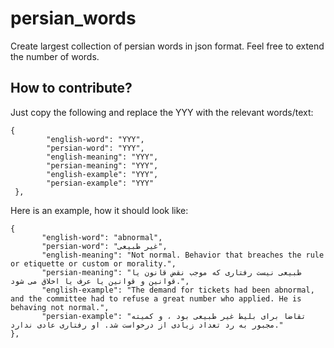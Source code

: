 # persian_words
Create largest collection of persian words in json format. Feel free to extend the number of words.

## How to contribute?

Just copy the following and replace the YYY with the relevant words/text:
```
{
        "english-word": "YYY",
        "persian-word": "YYY",
        "english-meaning": "YYY",
        "persian-meaning": "YYY",
        "english-example": "YYY",
        "persian-example": "YYY"
 },
 ```
 
 Here is an example, how it should look like:
 ```
 {
        "english-word": "abnormal",
        "persian-word": "غیر طبیعی",
        "english-meaning": "Not normal. Behavior that breaches the rule or etiquette or custom or morality.",
        "persian-meaning": "طبیعی نیست رفتاری که موجب نقض قانون یا قوانین و قوانین یا عرف یا اخلاق می شود.",
        "english-example": "The demand for tickets had been abnormal, and the committee had to refuse a great number who applied. He is behaving not normal.",
        "persian-example": "تقاضا برای بلیط غیر طبیعی بود ، و کمیته مجبور به رد تعداد زیادی از درخواست شد. او رفتاری عادی ندارد."
 },
```
